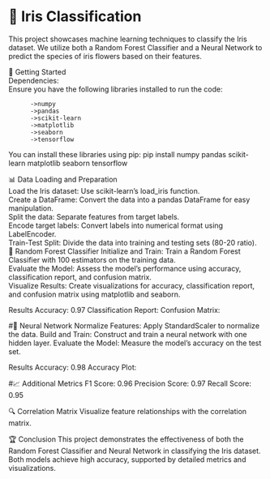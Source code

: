 # 🌸 Iris Classification

This project showcases machine learning techniques to classify the Iris dataset. We utilize both a Random Forest Classifier and a Neural Network to predict the species of iris flowers based on their features.

🚀 Getting Started
<br>
Dependencies:
<br>
Ensure you have the following libraries installed to run the code:

          ->numpy
          ->pandas
          ->scikit-learn
          ->matplotlib
          ->seaborn
          ->tensorflow
You can install these libraries using pip:
pip install numpy pandas scikit-learn matplotlib seaborn tensorflow

📊 Data Loading and Preparation
<br>
Load the Iris dataset: Use scikit-learn’s load_iris function.
<br>
Create a DataFrame: Convert the data into a pandas DataFrame for easy manipulation.
<br>
Split the data: Separate features from target labels.
<br>
Encode target labels: Convert labels into numerical format using LabelEncoder.
<br>
Train-Test Split: Divide the data into training and testing sets (80-20 ratio).
<br>
🌲 Random Forest Classifier
Initialize and Train: Train a Random Forest Classifier with 100 estimators on the training data.
<br>
Evaluate the Model: Assess the model’s performance using accuracy, classification report, and confusion matrix.
<br>
Visualize Results: Create visualizations for accuracy, classification report, and confusion matrix using matplotlib and seaborn.

Results
Accuracy: 0.97
Classification Report: 
Confusion Matrix:

#🤖 Neural Network
Normalize Features: Apply StandardScaler to normalize the data.
Build and Train: Construct and train a neural network with one hidden layer.
Evaluate the Model: Measure the model’s accuracy on the test set.

Results
Accuracy: 0.98
Accuracy Plot:

#📈 Additional Metrics
F1 Score: 0.96
Precision Score: 0.97
Recall Score: 0.95

🔍 Correlation Matrix
Visualize feature relationships with the correlation matrix.


🏆 Conclusion
This project demonstrates the effectiveness of both the Random Forest Classifier and Neural Network in classifying the Iris dataset. Both models achieve high accuracy, supported by detailed metrics and visualizations.

